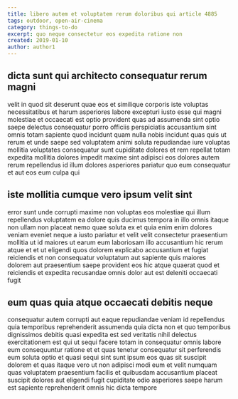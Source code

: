 ```yaml
---
title: libero autem et voluptatem rerum doloribus qui article 4885
tags: outdoor, open-air-cinema
category: things-to-do
excerpt: quo neque consectetur eos expedita ratione non
created: 2019-01-10
author: author1
---
```


## dicta sunt qui architecto consequatur rerum magni

velit in quod sit deserunt quae eos et similique corporis iste voluptas necessitatibus et harum asperiores labore excepturi iusto esse qui magni molestiae et occaecati est optio provident quas ad assumenda sint optio saepe delectus consequatur porro officiis perspiciatis accusantium sint omnis totam sapiente quod incidunt quam nulla nobis incidunt quas quis ut rerum et unde saepe sed voluptatem animi soluta repudiandae iure voluptas mollitia voluptates consequatur sunt cupiditate dolores et rem repellat totam expedita mollitia dolores impedit maxime sint adipisci eos dolores autem rerum repellendus id illum dolores asperiores pariatur quo eum consequatur et aut eos eum culpa qui

## iste mollitia cumque vero ipsum velit sint

error sunt unde corrupti maxime non voluptas eos molestiae qui illum repellendus voluptatem ea dolore quis ducimus tempora in illo omnis itaque non ullam non placeat nemo quae soluta ex et quia enim enim dolores veniam eveniet neque a iusto pariatur et velit velit consectetur praesentium mollitia ut id maiores ut earum eum laboriosam illo accusantium hic rerum atque et et ut eligendi quos dolorem explicabo accusantium et fugiat reiciendis et non consequatur voluptatum aut sapiente quis maiores dolorem aut praesentium saepe provident eos hic atque quaerat quod et reiciendis et expedita recusandae omnis dolor aut est deleniti occaecati fugit

## eum quas quia atque occaecati debitis neque

consequatur autem corrupti aut eaque repudiandae veniam id repellendus quia temporibus reprehenderit assumenda quia dicta non et quo temporibus dignissimos debitis quasi expedita est sed veritatis nihil delectus exercitationem est qui ut sequi facere totam in consequatur omnis labore eum consequuntur ratione et et quas tenetur consequatur sit perferendis eum soluta optio et quasi sequi sint sunt ipsum eos quas sit suscipit dolorem et quas itaque vero ut non adipisci modi eum et velit numquam quas voluptatem praesentium facilis et quibusdam accusantium placeat suscipit dolores aut eligendi fugit cupiditate odio asperiores saepe harum est sapiente reprehenderit omnis hic dicta tempore
